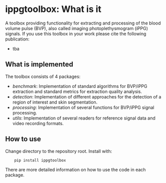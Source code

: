 # ippgtoolbox: What is it

A toolbox providing functionality for extracting and processing of the blood volume pulse (BVP), also called imaging photoplethysmogram (iPPG) signals. If you use this toolbox in your work please cite the following publication:

- tba

## What is implemented

The toolbox consists of 4 packages:

- _benchmark_: Implementation of standard algorithms for BVP/iPPG extraction and standard metrics for extraction quality analysis.
- _detection_: Implementation of different approaches for the detection of a region of interest and skin segmentation.
- _processing_: Implementation of several functions for BVP/iPPG signal processing.
- _utils_: Implementation of several readers for reference signal data and video recording formats.

## How to use

Change directory to the repository root. Install with:

```shell´´´
    pip install ippgtoolbox
```

There are more detailed information on how to use the code in each package.

